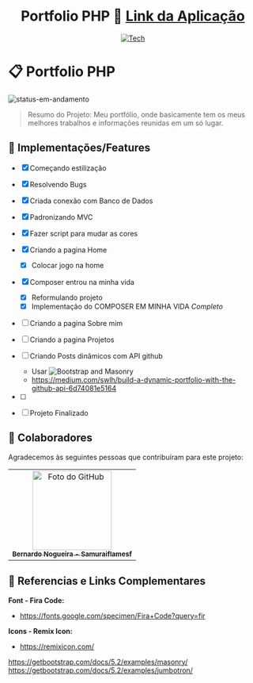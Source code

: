 <div align="center">
  
# Portfolio PHP 📁 <a href="#">Link da Aplicação</a>

</div>



<div align="center">

[![Tech](https://skillicons.dev/icons?i=html,css,js,bootstrap,php,mysql)](https://skillicons.dev)

</div>

# 📋 Portfolio PHP

<!-- ![status-finalizado](https://user-images.githubusercontent.com/62897976/185768561-589083e1-f18f-480b-9709-0ca24acf9c6d.svg) -->

![status-em-andamento](https://user-images.githubusercontent.com/62897976/185768581-1d051a52-2e60-4378-b31d-39028cbfb5c8.svg)

> Resumo do Projeto: Meu portfólio, onde basicamente tem os meus melhores trabalhos e informações reunidas em um só lugar.

## 🎯 Implementações/Features

-   [x] Começando estilização
-   [x] Resolvendo Bugs
-   [x] Criada conexão com Banco de Dados
-   [x] Padronizando MVC
-   [x] Fazer script para mudar as cores
-   [x] Criando a pagina Home
    -   [x] Colocar jogo na home
-   [x] Composer entrou na minha vida
    -   [x] Reformulando projeto
    -   [x] Implementação do COMPOSER EM MINHA VIDA _Completo_

-   [ ] Criando a pagina Sobre mim
-   [ ] Criando a pagina Projetos
-   [ ] Criando Posts dinâmicos com API github
    -  Usar ![Bootstrap and Masonry](https://getbootstrap.com/docs/5.2/examples/masonry/)
    -  https://medium.com/swlh/build-a-dynamic-portfolio-with-the-github-api-6d74081e5164

-   [ ]
-   [ ] Projeto Finalizado

## 🤝 Colaboradores

Agradecemos às seguintes pessoas que contribuíram para este projeto:

<table>
  <tr>
    <td align="center">
      <a href="https://github.com/Samuraiflamesf">
        <img src="https://avatars.githubusercontent.com/u/62897976?s=400&u=afa8e717adda64a162c125cbbbcdfa187b86348a&v=4" width="160px;" alt="Foto do GitHub"/><br>
          <sub>
          <b>
          Bernardo Nogueira - Samuraiflamesf
          </b>
        </sub>
      </a>
    </td>
  </tr>
</table>

## 📕 Referencias e Links Complementares

**Font - Fira Code:**

-   https://fonts.google.com/specimen/Fira+Code?query=fir

**Icons - Remix Icon:**

-   https://remixicon.com/

https://getbootstrap.com/docs/5.2/examples/masonry/
https://getbootstrap.com/docs/5.2/examples/jumbotron/
